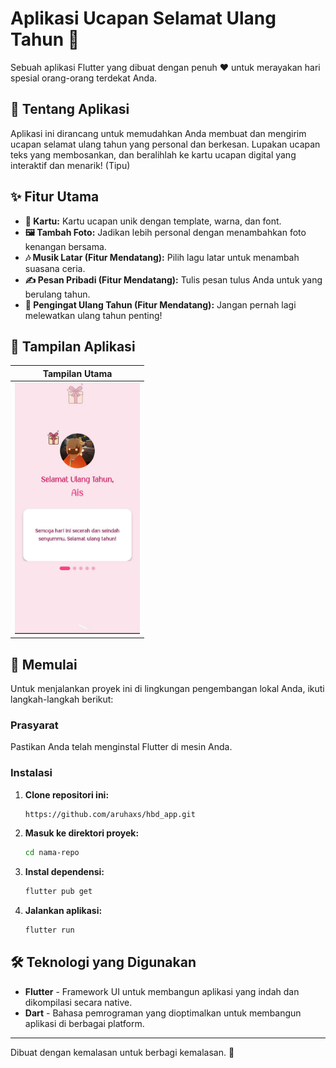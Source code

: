 # Aplikasi Ucapan Selamat Ulang Tahun 🎂

Sebuah aplikasi Flutter yang dibuat dengan penuh ❤️ untuk merayakan hari spesial orang-orang terdekat Anda.

## 🌟 Tentang Aplikasi

Aplikasi ini dirancang untuk memudahkan Anda membuat dan mengirim ucapan selamat ulang tahun yang personal dan berkesan. Lupakan ucapan teks yang membosankan, dan beralihlah ke kartu ucapan digital yang interaktif dan menarik! (Tipu)

## ✨ Fitur Utama

- **🎨 Kartu:** Kartu ucapan unik dengan template, warna, dan font.
- **🖼️ Tambah Foto:** Jadikan lebih personal dengan menambahkan foto kenangan bersama.
- **🎶 Musik Latar (Fitur Mendatang):** Pilih lagu latar untuk menambah suasana ceria.
- **✍️ Pesan Pribadi (Fitur Mendatang):** Tulis pesan tulus Anda untuk yang berulang tahun.
- **🔔 Pengingat Ulang Tahun (Fitur Mendatang):** Jangan pernah lagi melewatkan ulang tahun penting!

## 📸 Tampilan Aplikasi


| Tampilan Utama |
| :---: |
| <img src="/img/ais.jpg" width="200"/>

## 🚀 Memulai

Untuk menjalankan proyek ini di lingkungan pengembangan lokal Anda, ikuti langkah-langkah berikut:

### Prasyarat

Pastikan Anda telah menginstal Flutter di mesin Anda.

### Instalasi

1.  **Clone repositori ini:**
    ```sh
    https://github.com/aruhaxs/hbd_app.git
    ```
2.  **Masuk ke direktori proyek:**
    ```sh
    cd nama-repo
    ```
3.  **Instal dependensi:**
    ```sh
    flutter pub get
    ```
4.  **Jalankan aplikasi:**
    ```sh
    flutter run
    ```

## 🛠️ Teknologi yang Digunakan

- **Flutter** - Framework UI untuk membangun aplikasi yang indah dan dikompilasi secara native.
- **Dart** - Bahasa pemrograman yang dioptimalkan untuk membangun aplikasi di berbagai platform.

---

Dibuat dengan kemalasan untuk berbagi kemalasan. 🎉

